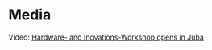 # Media

Video: [Hardware- and Inovations-Workshop opens in Juba](
https://audioboom.com/posts/6697512-hardware-and-innovations-workshop-opens-in-juba)

